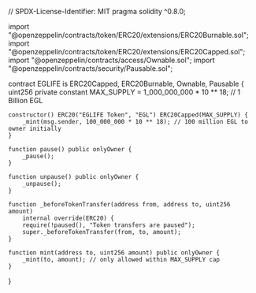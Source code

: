 // SPDX-License-Identifier: MIT
pragma solidity ^0.8.0;

import "@openzeppelin/contracts/token/ERC20/extensions/ERC20Burnable.sol";
import "@openzeppelin/contracts/token/ERC20/extensions/ERC20Capped.sol";
import "@openzeppelin/contracts/access/Ownable.sol";
import "@openzeppelin/contracts/security/Pausable.sol";

contract EGLIFE is ERC20Capped, ERC20Burnable, Ownable, Pausable {
    uint256 private constant MAX_SUPPLY = 1_000_000_000 * 10 ** 18; // 1 Billion EGL

    constructor() ERC20("EGLIFE Token", "EGL") ERC20Capped(MAX_SUPPLY) {
        _mint(msg.sender, 100_000_000 * 10 ** 18); // 100 million EGL to owner initially
    }

    function pause() public onlyOwner {
        _pause();
    }

    function unpause() public onlyOwner {
        _unpause();
    }

    function _beforeTokenTransfer(address from, address to, uint256 amount)
        internal override(ERC20) {
        require(!paused(), "Token transfers are paused");
        super._beforeTokenTransfer(from, to, amount);
    }

    function mint(address to, uint256 amount) public onlyOwner {
        _mint(to, amount); // only allowed within MAX_SUPPLY cap
    }
}

